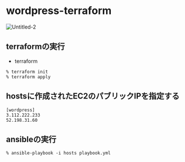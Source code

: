 # wordpress-terraform
![Untitled-2](https://user-images.githubusercontent.com/40429887/70862664-693c7200-1f82-11ea-8e9c-27c43d89a360.png)


## terraformの実行
* terraform
```
% terraform init
% terraform apply
```
## hostsに作成されたEC2のパブリックIPを指定する
```
[wordpress]
3.112.222.233
52.198.31.60
```
## ansibleの実行
```
% ansible-playbook -i hosts playbook.yml
```
